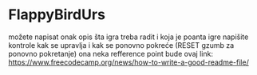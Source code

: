# FlappyBirdUrs

možete napisat onak opis šta igra treba radit i koja je poanta igre
napišite kontrole kak se upravlja i kak se ponovno pokreće (RESET gzumb za ponovno pokretanje)
ona neka refference point bude ovaj link: https://www.freecodecamp.org/news/how-to-write-a-good-readme-file/